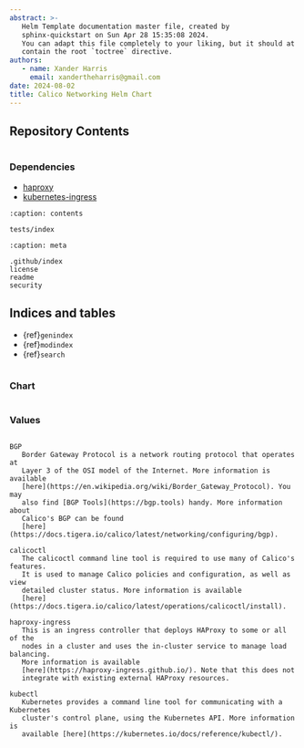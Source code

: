 ```yaml
---
abstract: >-
   Helm Template documentation master file, created by
   sphinx-quickstart on Sun Apr 28 15:35:08 2024.
   You can adapt this file completely to your liking, but it should at least
   contain the root `toctree` directive.
authors:
   - name: Xander Harris
     email: xandertheharris@gmail.com
date: 2024-08-02
title: Calico Networking Helm Chart
---
```


## Repository Contents

```{contents}
```

### Dependencies

- [haproxy](https://artifacthub.io/packages/helm/haproxytech/haproxy)
- [kubernetes-ingress](https://artifacthub.io/packages/helm/haproxytech/kubernetes-ingress)

```{toctree}
:caption: contents

tests/index
```

```{toctree}
:caption: meta

.github/index
license
readme
security
```

## Indices and tables

- {ref}`genindex`
- {ref}`modindex`
- {ref}`search`

```{include} readme.md
```

### Chart

```{autoyaml} Chart.yaml
```

### Values

```{autoyaml} values.yaml
```

```{glossary}
BGP
   Border Gateway Protocol is a network routing protocol that operates at
   Layer 3 of the OSI model of the Internet. More information is available
   [here](https://en.wikipedia.org/wiki/Border_Gateway_Protocol). You may
   also find [BGP Tools](https://bgp.tools) handy. More information about
   Calico's BGP can be found
   [here](https://docs.tigera.io/calico/latest/networking/configuring/bgp).

calicoctl
   The calicoctl command line tool is required to use many of Calico's features.
   It is used to manage Calico policies and configuration, as well as view
   detailed cluster status. More information is available
   [here](https://docs.tigera.io/calico/latest/operations/calicoctl/install).

haproxy-ingress
   This is an ingress controller that deploys HAProxy to some or all of the
   nodes in a cluster and uses the in-cluster service to manage load balancing.
   More information is available
   [here](https://haproxy-ingress.github.io/). Note that this does not
   integrate with existing external HAProxy resources.

kubectl
   Kubernetes provides a command line tool for communicating with a Kubernetes
   cluster's control plane, using the Kubernetes API. More information is
   available [here](https://kubernetes.io/docs/reference/kubectl/).
```

```{sectionauthor} Xander Harris <xandertheharris@gmail.com>
```
